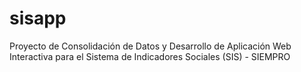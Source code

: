 # sisapp
Proyecto de Consolidación de Datos y Desarrollo de Aplicación Web Interactiva para el Sistema de Indicadores Sociales (SIS) - SIEMPRO

